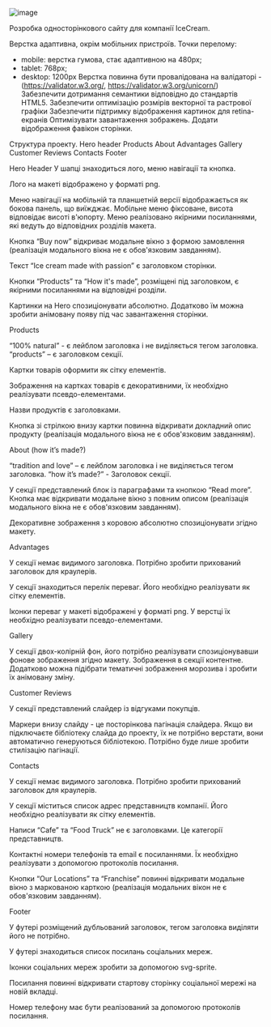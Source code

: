 ![image](https://github.com/user-attachments/assets/27b8f670-f1ef-415e-8c42-4cd25f53e884)


Розробка односторінкового сайту для компанії IceCream.

Верстка адаптивна, окрім мобільних пристроїв. Точки перелому:
- mobile: верстка гумова, стає адаптивною на 480px;
- tablet: 768px;
- desktop: 1200px
Верстка повинна бути провалідована на валідаторі - (https://validator.w3.org/, https://validator.w3.org/unicorn/)
Забезпечити дотримання семантики відповідно до стандартів HTML5.
Забезпечити оптимізацію розмірів векторної та растрової графіки
Забезпечити підтримку відображення картинок для retina-екранів
Оптимізувати завантаження зображень.
Додати відображення фавікон сторінки.

Структура проекту.
Hero header
Products
About
Advantages
Gallery
Customer Reviews
Contacts
Footer

Hero Header
У шапці знаходиться лого, меню навігації та кнопка. 

Лого на макеті відображено у форматі png.

Меню навігації  на мобільній та планшетній версії відображається як бокова панель, що виїжджає. Мобільне меню фіксоване, висота відповідає висоті в'юпорту. Меню реалізовано якірними посиланнями, які ведуть до відповідних розділів макета.

Кнопка “Buy now” відкриває модальне вікно з формою замовлення (реалізація модального вікна не є обов'язковим завданням).

Текст “Ice cream made with passion” є заголовком сторінки.

Кнопки “Products” та “How it's made”, розміщені під заголовком,  є якірними посиланнями на відповідні розділи.

Картинки на Hero спозиціонувати абсолютно. Додатково їм можна зробити анімовану появу під час завантаження сторінки.

Products

“100% natural” - є лейблом заголовка і не виділяється тегом заголовка.
“products” – є заголовком секції.

Картки товарів оформити як сітку елементів.

Зображення на картках товарів є декоративними, їх необхідно реалізувати псевдо-елементами.

Назви продуктів є заголовками.

Кнопка зі стрілкою внизу картки повинна відкривати докладний опис продукту (реалізація модального вікна не є обов'язковим завданням).


About (how it’s made?)

“tradition and love” – є лейблом заголовка і не виділяється тегом заголовка.
“how it’s made?” - Заголовок секції.

У секції представлений блок із параграфами та кнопкою “Read more”. Кнопка має відкривати модальне вікно з повним описом (реалізація модального вікна не є обов'язковим завданням).

Декоративне зображення з коровою абсолютно спозиціонувати згідно макету.

Advantages

У секції немає видимого заголовка. Потрібно зробити прихований заголовок для краулерів.

У секції знаходиться перелік переваг. Його необхідно реалізувати як сітку елементів.

Іконки переваг у макеті відображені у форматі png. У верстці їх необхідно реалізувати псевдо-елементами.

Gallery

У секції двох-колірній фон, його потрібно реалізувати спозиціонувавши фонове зображення згідно макету. Зображення в секції контентне. Додатково можна підібрати тематичні зображення морозива і  зробити їх анімовану зміну.

Customer Reviews

У секції представлений слайдер із відгуками покупців.

Маркери внизу слайду -  це посторінкова пагінація слайдера. Якщо ви підключаєте бібліотеку слайда до проекту, їх не потрібно верстати, вони автоматично генеруються бібліотекою. Потрібно буде лише зробити стилізацію пагінації.

Contacts

У секції немає видимого заголовка. Потрібно зробити прихований заголовок для краулерів.

У секції міститься список адрес представництв компанії. Його необхідно реалізувати як сітку елементів.

Написи “Cafe” та “Food Truck” не є заголовками. Це категорії представництв.

Контактні номери телефонів та email є посиланнями. Їх необхідно реалізувати з допомогою  протоколів посилання.

Кнопки “Our Locations” та “Franchise” повинні відкривати модальне вікно з маркованою карткою (реалізація модальних вікон не є обов'язковим завданням).

Footer

У футері розміщений дубльований заголовок, тегом заголовка виділяти його не потрібно.

У футері знаходиться список посилань соціальних мереж.

Іконки соціальних мереж зробити за допомогою svg-sprite.

Посилання повинні відкривати стартову сторінку соціальної мережі на новій вкладці.

Номер телефону має бути реалізований за допомогою протоколів посилання.

